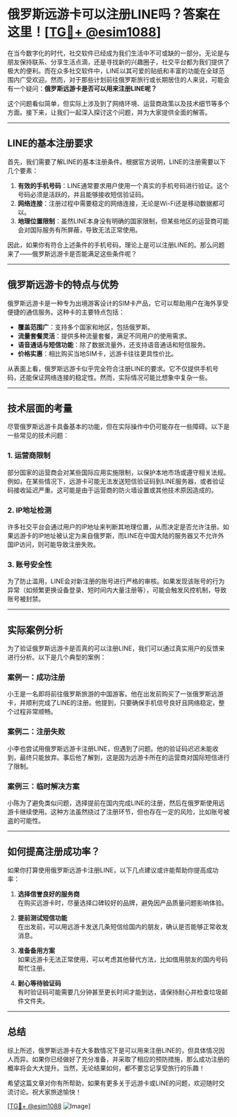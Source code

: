 # 俄罗斯远游卡可以注册LINE吗？答案在这里！[[TG💪+ @esim1088](https://t.me/s/esim1088)]

在当今数字化的时代，社交软件已经成为我们生活中不可或缺的一部分。无论是与朋友保持联系、分享生活点滴，还是寻找新的兴趣圈子，社交平台都为我们提供了极大的便利。而在众多社交软件中，LINE以其可爱的贴纸和丰富的功能在全球范围内广受欢迎。然而，对于那些计划前往俄罗斯旅行或长期居住的人来说，可能会有一个疑问：**俄罗斯远游卡是否可以用来注册LINE呢？**

这个问题看似简单，但实际上涉及到了网络环境、运营商政策以及技术细节等多个方面。接下来，让我们一起深入探讨这个问题，并为大家提供全面的解答。

---

## LINE的基本注册要求

首先，我们需要了解LINE的基本注册条件。根据官方说明，LINE的注册需要以下几个要素：

1. **有效的手机号码**：LINE通常要求用户使用一个真实的手机号码进行验证。这个号码必须是活跃的，并且能够接收短信验证码。
2. **网络连接**：注册过程中需要稳定的网络连接，无论是Wi-Fi还是移动数据都可以。
3. **地理位置限制**：虽然LINE本身没有明确的国家限制，但某些地区的运营商可能会对国际服务有所屏蔽，导致无法正常使用。

因此，如果你有符合上述条件的手机号码，理论上是可以注册LINE的。那么问题来了——俄罗斯远游卡是否能满足这些条件呢？

---

## 俄罗斯远游卡的特点与优势

俄罗斯远游卡是一种专为出境游客设计的SIM卡产品，它可以帮助用户在海外享受便捷的通信服务。这种卡的主要特点包括：

- **覆盖范围广**：支持多个国家和地区，包括俄罗斯。
- **流量套餐灵活**：提供多种流量套餐，满足不同用户的使用需求。
- **语音通话与短信功能**：除了数据流量外，还支持语音通话和短信服务。
- **价格实惠**：相比购买当地SIM卡，远游卡往往更具性价比。

从表面上看，俄罗斯远游卡似乎完全符合注册LINE的要求。它不仅提供手机号码，还能保证网络连接的稳定性。然而，实际情况可能比想象中复杂一些。

---

## 技术层面的考量

尽管俄罗斯远游卡具备基本的功能，但在实际操作中仍可能存在一些障碍。以下是一些常见的技术问题：

### 1. **运营商限制**
部分国家的运营商会对某些国际应用实施限制，以保护本地市场或遵守相关法规。例如，在某些情况下，远游卡可能无法发送短信验证码到LINE服务器，或者验证码接收延迟严重。这可能是由于运营商的防火墙设置或其他技术原因造成的。

### 2. **IP地址检测**
许多社交平台会通过用户的IP地址来判断其地理位置，从而决定是否允许注册。如果远游卡的IP地址被认定为来自俄罗斯，而LINE在中国大陆的服务器又不允许外国IP访问，则可能导致注册失败。

### 3. **账号安全性**
为了防止滥用，LINE会对新注册的账号进行严格的审核。如果发现该账号的行为异常（如频繁更换设备登录、短时间内大量注册等），可能会触发风控机制，导致账号被封禁。

---

## 实际案例分析

为了验证俄罗斯远游卡是否真的可以注册LINE，我们可以通过真实用户的反馈来进行分析。以下是几个典型的案例：

### 案例一：成功注册
小王是一名即将前往俄罗斯旅游的中国游客。他在出发前购买了一张俄罗斯远游卡，并顺利完成了LINE的注册。他提到，只要确保手机信号良好且网络稳定，整个过程非常顺畅。

### 案例二：注册失败
小李也尝试用俄罗斯远游卡注册LINE，但遇到了问题。他的验证码迟迟未能收到，最终只能放弃。事后他了解到，这是因为远游卡所在的运营商对国际短信进行了限制。

### 案例三：临时解决方案
小陈为了避免类似问题，选择提前在国内完成LINE的注册，然后在俄罗斯使用远游卡继续使用。这种方法虽然绕过了注册环节，但也存在一定的风险，比如账号被盗的可能性。

---

## 如何提高注册成功率？

如果你打算使用俄罗斯远游卡注册LINE，以下几点建议或许能帮助你提高成功率：

1. **选择信誉良好的服务商**  
   在购买远游卡时，尽量选择口碑较好的品牌，避免因产品质量问题影响体验。

2. **提前测试短信功能**  
   在出发前，可以用远游卡发送几条短信给国内的朋友，确认是否能够正常收发消息。

3. **准备备用方案**  
   如果远游卡无法正常使用，可以考虑其他替代方法，比如借用朋友的国内号码帮忙注册。

4. **耐心等待验证码**  
   有时验证码可能需要几分钟甚至更长时间才能到达，请保持耐心并检查垃圾邮件文件夹。

---

## 总结

综上所述，俄罗斯远游卡在大多数情况下是可以用来注册LINE的，但具体情况因人而异。如果你已经做好了充分准备，并采取了相应的预防措施，那么成功注册的概率将会大大提升。当然，无论结果如何，都不要忘记享受旅行的乐趣！

希望这篇文章对你有所帮助，如果有更多关于远游卡或LINE的问题，欢迎随时交流讨论。祝大家旅途愉快！

[[TG💪+ @esim1088](https://t.me/s/esim1088) ![Image](https://i.postimg.cc/4NQfJmqS/Snipaste-2025-05-13-00-14-12.png)]